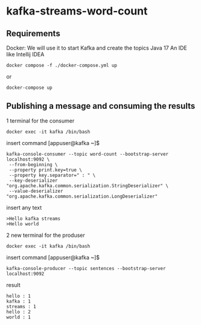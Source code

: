 # kafka-streams-word-count

## Requirements
Docker: We will use it to start Kafka and create the topics
Java 17
An IDE like Intellij IDEA

```
docker compose -f ./docker-compose.yml up
```
or
```
docker-compose up
```
## Publishing a message and consuming the results
1 terminal for the consumer
```
docker exec -it kafka /bin/bash
```
insert command [appuser@kafka ~]$ 
```
kafka-console-consumer --topic word-count --bootstrap-server localhost:9092 \
 --from-beginning \
 --property print.key=true \
 --property key.separator=" : " \
 --key-deserializer "org.apache.kafka.common.serialization.StringDeserializer" \
 --value-deserializer "org.apache.kafka.common.serialization.LongDeserializer"
 ```
 insert any text 
 ```
>Hello kafka streams
>Hello world
```
 2 new terminal for the produser
 ```
 docker exec -it kafka /bin/bash
 ```
 insert command [appuser@kafka ~]$
 ```
 kafka-console-producer --topic sentences --bootstrap-server localhost:9092
 ```

result
```
hello : 1
kafka : 1
streams : 1
hello : 2
world : 1
```
